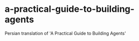 # a-practical-guide-to-building-agents
Persian translation of 'A Practical Guide to Building Agents'

